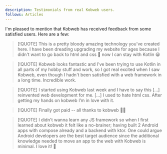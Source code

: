 ```yaml
---
description: Testimonials from real Kobweb users.
follows: Articles
---
```


I'm pleased to mention that Kobweb has received feedback from some satisfied users. Here are a few:

> [!QUOTE]
> This is a pretty bloody amazing technology you've created here. I have been dreading upgrading my website for ages because I didn't want to go back to html and css 🫤 now I can stay with Kotlin 😀

> [!QUOTE]
> Kobweb looks fantastic and I've been trying to use Kotlin in all parts of my hobby stuff and work, so I got real excited when I saw Kobweb, even though I hadn't been satisfied with a web framework in a long time. Incredible work.

> [!QUOTE]
> I started using Kobweb last week and I have to say this [...] reinvented web development for me. [...] I used to hate html css. After getting my hands on kobweb I’m in love with it. 

> [!QUOTE]
> Finally got paid -- all thanks to kobweb 🎉💥 

> [!QUOTE]
> I didn't wanna learn any JS framework so when I first learned about kobweb it felt like a no-brainer; having built 2 Android apps with compose already and a backend with ktor. One could argue Android developers are the best target audience since the additional knowledge needed to move an app to the web with Kobweb is minimal. I love it! 🤩
